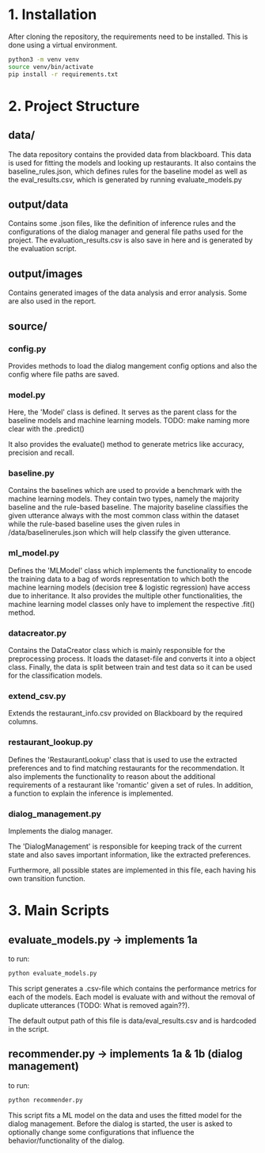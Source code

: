 # 1. Installation
After cloning the repository, the requirements need to be installed. This is done using a virtual environment.

```bash
python3 -m venv venv
source venv/bin/activate
pip install -r requirements.txt
```


# 2. Project Structure
## data/
The data repository contains the provided data from blackboard. This data is used for fitting the models and looking up restaurants.
It also contains the baseline_rules.json, which defines rules for the baseline model as well as the eval_results.csv, which is generated by running evaluate_models.py

## output/data
Contains some .json files, like the definition of inference rules and the configurations of the dialog manager and general file paths used for the project.
The evaluation_results.csv is also save in here and is generated by the evaluation script.

## output/images
Contains generated images of the data analysis and error analysis. Some are also used in the report. 


## source/

### config.py
Provides methods to load the dialog mangement config options and also the config where file paths are saved.

### model.py
Here, the 'Model' class is defined. It serves as the parent class for the baseline models and machine learning models.
TODO: make naming more clear with the .predict()

It also provides the evaluate() method to generate metrics like accuracy, precision and recall.

### baseline.py
Contains the baselines which are used to provide a benchmark with the machine learning models. They contain two types, namely the majority baseline and the rule-based baseline. The majority baseline classifies the given utterance always with the most common class within the dataset while the rule-based baseline uses the given rules in /data/baselinerules.json which will help classify the given utterance.

### ml_model.py
Defines the 'MLModel' class which implements the functionality to encode the training data to a bag of words representation to which both the machine learning models (decision tree & logistic regression) have access due to inheritance. It also provides the multiple other functionalities, the machine learning model classes only have to implement the respective .fit() method.
### datacreator.py
Contains the DataCreator class which is mainly responsible for the preprocessing process. It loads the dataset-file and converts it into a object class. Finally, the data is split between train and test data so it can be used for the classification models. 


### extend_csv.py
Extends the restaurant_info.csv provided on Blackboard by the required columns.


### restaurant_lookup.py
Defines the 'RestaurantLookup' class that is used to use the extracted preferences and to find matching restaurants for the recommendation.
It also implements the functionality to reason about the additional requirements of a restaurant like 'romantic' given a set of rules. In addition, a function to explain the inference is implemented.


### dialog_management.py
Implements the dialog manager. 

The 'DialogManagement' is responsible for keeping track of the current state and also saves important information, like the extracted preferences.

Furthermore, all possible states are implemented in this file, each having his own transition function.


# 3. Main Scripts
## evaluate_models.py -> implements 1a
to run: 
```bash
python evaluate_models.py
```

This script generates a .csv-file which contains the performance metrics for each of the models. Each model is evaluate with and without the removal of duplicate utterances (TODO: What is removed again??). 

The default output path of this file is data/eval_results.csv and is hardcoded in the script.

## recommender.py -> implements 1a & 1b (dialog management)
to run: 
```bash
python recommender.py
```

This script fits a ML model on the data and uses the fitted model for the dialog management. Before the dialog is started, the user is asked to optionally change some configurations that influence the behavior/functionality of the dialog. 